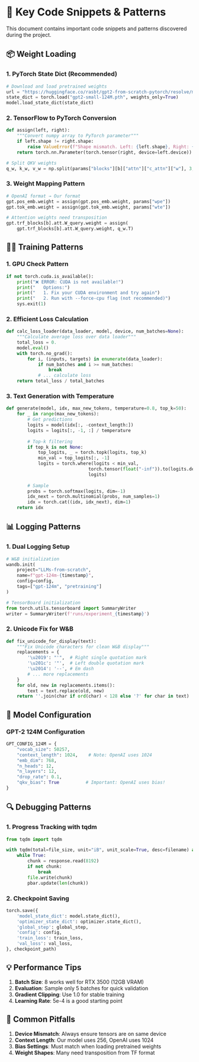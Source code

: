 # 🔧 Key Code Snippets & Patterns

This document contains important code snippets and patterns discovered during the project.

## 📦 Weight Loading

### 1. PyTorch State Dict (Recommended)
```python
# Download and load pretrained weights
url = "https://huggingface.co/rasbt/gpt2-from-scratch-pytorch/resolve/main/gpt2-small-124M.pth"
state_dict = torch.load("gpt2-small-124M.pth", weights_only=True)
model.load_state_dict(state_dict)
```

### 2. TensorFlow to PyTorch Conversion
```python
def assign(left, right):
    """Convert numpy array to PyTorch parameter"""
    if left.shape != right.shape:
        raise ValueError(f"Shape mismatch. Left: {left.shape}, Right: {right.shape}")
    return torch.nn.Parameter(torch.tensor(right, device=left.device))

# Split QKV weights
q_w, k_w, v_w = np.split(params["blocks"][b]["attn"]["c_attn"]["w"], 3, axis=-1)
```

### 3. Weight Mapping Pattern
```python
# OpenAI format → Our format
gpt.pos_emb.weight = assign(gpt.pos_emb.weight, params["wpe"])
gpt.tok_emb.weight = assign(gpt.tok_emb.weight, params["wte"])

# Attention weights need transposition
gpt.trf_blocks[b].att.W_query.weight = assign(
    gpt.trf_blocks[b].att.W_query.weight, q_w.T)
```

## 🏃‍♂️ Training Patterns

### 1. GPU Check Pattern
```python
if not torch.cuda.is_available():
    print("❌ ERROR: CUDA is not available!")
    print("   Options:")
    print("   1. Fix your CUDA environment and try again")
    print("   2. Run with --force-cpu flag (not recommended)")
    sys.exit(1)
```

### 2. Efficient Loss Calculation
```python
def calc_loss_loader(data_loader, model, device, num_batches=None):
    """Calculate average loss over data loader"""
    total_loss = 0.
    model.eval()
    with torch.no_grad():
        for i, (inputs, targets) in enumerate(data_loader):
            if num_batches and i >= num_batches:
                break
            # ... calculate loss
    return total_loss / total_batches
```

### 3. Text Generation with Temperature
```python
def generate(model, idx, max_new_tokens, temperature=0.8, top_k=50):
    for _ in range(max_new_tokens):
        # Get predictions
        logits = model(idx[:, -context_length:])
        logits = logits[:, -1, :] / temperature
        
        # Top-k filtering
        if top_k is not None:
            top_logits, _ = torch.topk(logits, top_k)
            min_val = top_logits[:, -1]
            logits = torch.where(logits < min_val, 
                               torch.tensor(float("-inf")).to(logits.device), 
                               logits)
        
        # Sample
        probs = torch.softmax(logits, dim=-1)
        idx_next = torch.multinomial(probs, num_samples=1)
        idx = torch.cat((idx, idx_next), dim=1)
    return idx
```

## 📊 Logging Patterns

### 1. Dual Logging Setup
```python
# W&B initialization
wandb.init(
    project="LLMs-from-scratch",
    name=f"gpt-124m-{timestamp}",
    config=config,
    tags=["gpt-124m", "pretraining"]
)

# TensorBoard initialization
from torch.utils.tensorboard import SummaryWriter
writer = SummaryWriter(f'runs/experiment_{timestamp}')
```

### 2. Unicode Fix for W&B
```python
def fix_unicode_for_display(text):
    """Fix Unicode characters for clean W&B display"""
    replacements = {
        '\u2019': "'",  # Right single quotation mark
        '\u201c': '"',  # Left double quotation mark
        '\u2014': '--', # Em dash
        # ... more replacements
    }
    for old, new in replacements.items():
        text = text.replace(old, new)
    return ''.join(char if ord(char) < 128 else '?' for char in text)
```

## 🎯 Model Configuration

### GPT-2 124M Configuration
```python
GPT_CONFIG_124M = {
    "vocab_size": 50257,
    "context_length": 1024,    # Note: OpenAI uses 1024
    "emb_dim": 768,
    "n_heads": 12,
    "n_layers": 12,
    "drop_rate": 0.1,
    "qkv_bias": True          # Important: OpenAI uses bias!
}
```

## 🔍 Debugging Patterns

### 1. Progress Tracking with tqdm
```python
from tqdm import tqdm

with tqdm(total=file_size, unit="iB", unit_scale=True, desc=filename) as pbar:
    while True:
        chunk = response.read(8192)
        if not chunk:
            break
        file.write(chunk)
        pbar.update(len(chunk))
```

### 2. Checkpoint Saving
```python
torch.save({
    'model_state_dict': model.state_dict(),
    'optimizer_state_dict': optimizer.state_dict(),
    'global_step': global_step,
    'config': config,
    'train_loss': train_loss,
    'val_loss': val_loss,
}, checkpoint_path)
```

## 💡 Performance Tips

1. **Batch Size**: 8 works well for RTX 3500 (12GB VRAM)
2. **Evaluation**: Sample only 5 batches for quick validation
3. **Gradient Clipping**: Use 1.0 for stable training
4. **Learning Rate**: 5e-4 is a good starting point

## 🚨 Common Pitfalls

1. **Device Mismatch**: Always ensure tensors are on same device
2. **Context Length**: Our model uses 256, OpenAI uses 1024
3. **Bias Settings**: Must match when loading pretrained weights
4. **Weight Shapes**: Many need transposition from TF format
